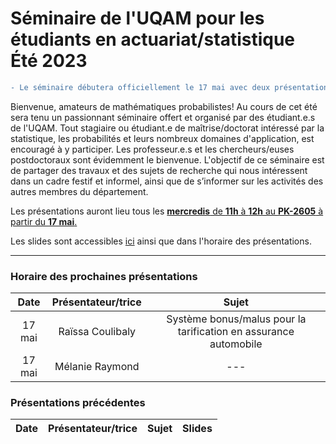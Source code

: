 # Séminaire de l'UQAM pour les étudiants en actuariat/statistique <br> Été 2023

```diff
- Le séminaire débutera officiellement le 17 mai avec deux présentations. Des pizzas seront servies pour célébrer cette première séance! 
```

Bienvenue, amateurs de mathématiques probabilistes! Au cours de cet été sera tenu un passionnant séminaire offert et organisé par des étudiant.e.s de l'UQAM. Tout stagiaire ou étudiant.e de maîtrise/doctorat intéressé par la statistique, les probabilités et leurs nombreux domaines d'application, est encouragé à y participer. Les professeur.e.s et les chercheurs/euses postdoctoraux sont évidemment le bienvenue. L'objectif de ce séminaire est de partager des travaux et des sujets de recherche qui nous intéressent dans un cadre festif et informel, ainsi que de s’informer sur les activités des autres membres du département.  

Les présentations auront lieu tous les <ins> **mercredis** de **11h** à **12h** au **PK-2605** à partir du **17 mai**. </ins>

Les slides sont accessibles [ici](Slides/) ainsi que dans l'horaire des présentations.

---
### Horaire des prochaines présentations
**Date** | **Présentateur/trice** | **Sujet**
:---: | :---: | :---:
17 mai | Raïssa Coulibaly | Système bonus/malus pour la tarification en assurance automobile
17 mai | Mélanie Raymond | ---


### Présentations précédentes
**Date** | **Présentateur/trice** | **Sujet** | **Slides**
:---: | :---: | :---: | :---:

